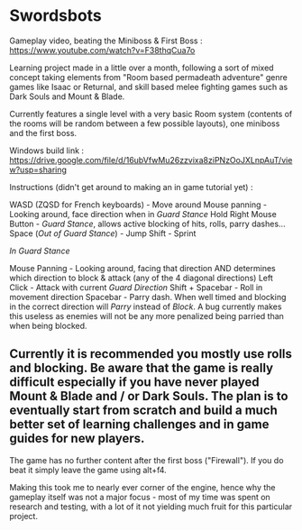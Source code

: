 # Swordsbots

Gameplay video, beating the Miniboss & First Boss : https://www.youtube.com/watch?v=F38thqCua7o

Learning project made in a little over a month, following a sort of mixed concept taking elements from "Room based permadeath adventure" genre games like Isaac or Returnal, and skill based melee fighting games such as Dark Souls and Mount & Blade.

Currently features a single level with a very basic Room system (contents of the rooms will be random between a few possible layouts), one miniboss and the first boss.

Windows build link : https://drive.google.com/file/d/16ubVfwMu26zzvixa8ziPNzOoJXLnpAuT/view?usp=sharing

Instructions (didn't get around to making an in game tutorial yet) :

WASD (ZQSD for French keyboards) - Move around
Mouse panning - Looking around, face direction when in *Guard Stance*
Hold Right Mouse Button - *Guard Stance*, allows active blocking of hits, rolls, parry dashes...
Space (*Out of Guard Stance*) - Jump
Shift - Sprint

*In Guard Stance*

Mouse Panning - Looking around, facing that direction AND determines which direction to block & attack (any of the 4 diagonal directions)
Left Click - Attack with current *Guard Direction*
Shift + Spacebar - Roll in movement direction
Spacebar - Parry dash. When well timed and blocking in the correct direction will *Parry* instead of *Block*. A bug currently makes this useless as enemies will not be any more penalized being parried than when being blocked.

## Currently it is recommended you mostly use rolls and blocking. Be aware that the game is really difficult especially if you have never played Mount & Blade and / or Dark Souls. The plan is to eventually start from scratch and build a much better set of learning challenges and in game guides for new players.

The game has no further content after the first boss ("Firewall"). If you do beat it simply leave the game using alt+f4.

Making this took me to nearly ever corner of the engine, hence why the gameplay itself was not a major focus - most of my time was spent on research and testing, with a lot of it not yielding much fruit for this particular project.
